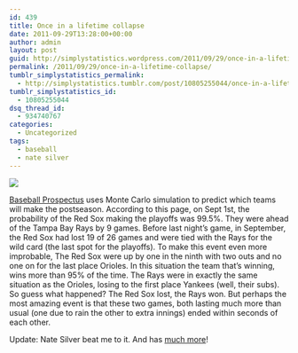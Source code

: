```yaml
---
id: 439
title: Once in a lifetime collapse
date: 2011-09-29T13:28:00+00:00
author: admin
layout: post
guid: http://simplystatistics.wordpress.com/2011/09/29/once-in-a-lifetime-collapse
permalink: /2011/09/29/once-in-a-lifetime-collapse/
tumblr_simplystatistics_permalink:
  - http://simplystatistics.tumblr.com/post/10805255044/once-in-a-lifetime-collapse
tumblr_simplystatistics_id:
  - 10805255044
dsq_thread_id:
  - 934740767
categories:
  - Uncategorized
tags:
  - baseball
  - nate silver
---
```

 <span></span>

![](http://media.tumblr.com/tumblr_lsadp9X52w1r085xo.jpg)

<a href="http://www.baseballprospectus.com/odds/" target="_blank">Baseball Prospectus</a> uses Monte Carlo simulation to predict which teams will make the postseason. According to this page, on Sept 1st, the probability of the Red Sox making the playoffs was 99.5%. They were ahead of the Tampa Bay Rays by 9 games. Before last night&#8217;s game, in September, the Red Sox had lost 19 of 26 games and were tied with the Rays for the wild card (the last spot for the playoffs). To make this event even more improbable, The Red Sox were up by one in the ninth with two outs and no one on for the last place Orioles. In this situation the team that&#8217;s winning, wins more than 95% of the time. The Rays were in exactly the same situation as the Orioles, losing to the first place Yankees (well, their subs). So guess what happened? The Red Sox lost, the Rays won. But perhaps the most amazing event is that these two games, both lasting much more than usual (one due to rain the other to extra innings) ended within seconds of each other. 

Update: Nate Silver beat me to it. And has <a href="http://fivethirtyeight.blogs.nytimes.com/2011/09/29/bill-buckner-strikes-again/" target="_blank">much more</a>!